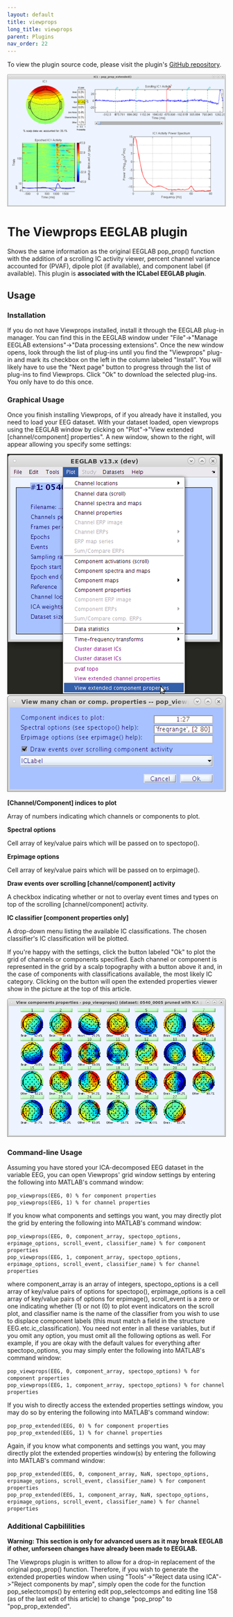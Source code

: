 ```yaml
---
layout: default
title: viewprops
long_title: viewprops
parent: Plugins
nav_order: 22
---
```

To view the plugin source code, please visit the plugin's [GitHub repository](https://github.com/sccn/viewprops).

![](Viewprops_eye.png)

# The Viewprops EEGLAB plugin
Shows the same information as the original EEGLAB pop_prop() function with the addition of a scrolling IC activity viewer, percent channel variance accounted for (PVAF), dipole plot (if available), and component label (if available). This plugin is **associated with the ICLabel EEGLAB plugin**.

## Usage
### Installation
If you do not have Viewprops installed, install it through the EEGLAB plug-in manager. You can find this in the EEGLAB window under "File"->"Manage EEGLAB extensions"->"Data processing extensions". Once the new window opens, look through the list of plug-ins until you find the "Viewprops" plug-in and mark its checkbox on the left in the column labeled "Install". You will likely have to use the "Next page" button to progress through the list of plug-ins to find Viewprops. Click "Ok" to download the selected plug-ins. You only have to do this once.

### Graphical Usage
Once you finish installing Viewprops, of if you already have it installed, you need to load your EEG dataset. With your dataset loaded, open viewprops using the EEGLAB window by clicking on "Plot"->"View extended [channel/component] properties". A new window, shown to the right, will appear allowing you specify some settings:

![](Viewprops_menu.png)
![](Viewprops_settings.png)

**\[Channel/Component\] indices to plot**

Array of numbers indicating which channels or components to plot.

**Spectral options**

Cell array of key/value pairs which will be passed on to spectopo().

**Erpimage options**

Cell array of key/value pairs which will be passed on to erpimage().

**Draw events over scrolling \[channel/component\] activity**

A checkbox indicating whether or not to overlay event times and types on top of the scrolling \[channel/component\] activity.

**IC classifier [component properties only]**

A drop-down menu listing the available IC classifications. The chosen classifier's IC classification will be plotted.

If you're happy with the settings, click the button labeled "Ok" to plot the grid of channels or components specified. Each channel or component is represented in the grid by a scalp topography with a button above it and, in the case of components with classifications available, the most likely IC category. Clicking on the button will open the extended properties viewer show in the picture at the top of this article.

![](Pop_viewprops.png)

### Command-line Usage
Assuming you have stored your ICA-decomposed EEG dataset in the variable EEG, you can open Viewprops' grid window settings by entering the following into MATLAB's command window:
```
pop_viewprops(EEG, 0) % for component properties
pop_viewprops(EEG, 1) % for channel properties
```
If you know what components and settings you want, you may directly plot the grid by entering the following into MATLAB's command window:
```
pop_viewprops(EEG, 0, component_array, spectopo_options, erpimage_options, scroll_event, classifier_name) % for component properties
pop_viewprops(EEG, 1, component_array, spectopo_options, erpimage_options, scroll_event, classifier_name) % for channel properties
```
where component_array is an array of integers, spectopo_options is a cell array of key/value pairs of options for spectopo(), erpimage_options is a cell array of key/value pairs of options for erpimage(), scroll_event is a zero or one indicating whether (1) or not (0) to plot event indicators on the scroll plot, and classifier name is the name of the classifier from you wish to use to displace component labels (this must match a field in the structure EEG.etc.ic_classification). You need not enter in all these variables, but if you omit any option, you must omit all the following options as well. For example, if you are okay with the default values for everything after spectopo_options, you may simply enter the following into MATLAB's command window:
```
pop_viewprops(EEG, 0, component_array, spectopo_options) % for component properties
pop_viewprops(EEG, 1, component_array, spectopo_options) % for channel properties
```
If you wish to directly access the extended properties settings window, you may do so by entering the following into MATLAB's command window:
```
pop_prop_extended(EEG, 0) % for component properties
pop_prop_extended(EEG, 1) % for channel properties
```
Again, if you know what components and settings you want, you may directly plot the extended properties window(s) by entering the following into MATLAB's command window:
```
pop_prop_extended(EEG, 0, component_array, NaN, spectopo_options, erpimage_options, scroll_event, classifier_name) % for component properties
pop_prop_extended(EEG, 1, component_array, NaN, spectopo_options, erpimage_options, scroll_event, classifier_name) % for channel properties
```
### Additional Capbililities
**Warning: This section is only for advanced users as it may break EEGLAB if other, unforseen changes have already been made to EEGLAB.**

The Viewprops plugin is written to allow for a drop-in replacement of the original pop_prop() function. Therefore, if you wish to generate the extended properties window when using "Tools"->"Reject data using ICA"->"Reject components by map", simply open the code for the function pop_selectcomps() by entering edit pop_selectcomps and editing line 158 (as of the last edit of this article) to change "pop_prop" to "pop_prop_extended".
